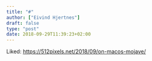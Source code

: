 ```yaml
---
title: "#"
author: ["Eivind Hjertnes"]
draft: false
type: "post"
date: 2018-09-29T11:39:23+02:00
---
```


Liked: <https://512pixels.net/2018/09/on-macos-mojave/>
